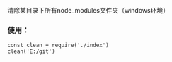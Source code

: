 清除某目录下所有node_modules文件夹（windows环境）

### 使用：
    const clean = require('./index')
    clean('E:/git')
